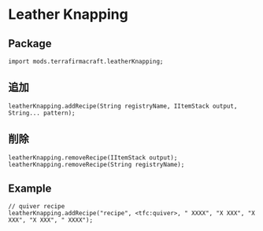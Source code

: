 # Leather Knapping

## Package
```zenscript
import mods.terrafirmacraft.leatherKnapping;
```

## 追加

```zenscript
leatherKnapping.addRecipe(String registryName, IItemStack output, String... pattern);
```

## 削除

```zenscript
leatherKnapping.removeRecipe(IItemStack output);
leatherKnapping.removeRecipe(String registryName);
```

## Example
```zenscript
// quiver recipe
leatherKnapping.addRecipe("recipe", <tfc:quiver>, " XXXX", "X XXX", "X XXX", "X XXX", " XXXX");
```